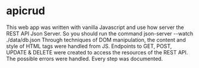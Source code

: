 # apicrud
This web app was written with vanilla Javascript and use how server the REST API Json Server. So you should run the command  json-server --watch ./data/db.json 
Through techniques of DOM manipulation,  the content and style of HTML tags were handled from JS.
Endpoints to GET, POST, UPDATE & DELETE were created to access the resources of the  REST API. 
The possible errors were handled. 
Every step was documented. 
